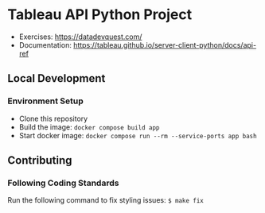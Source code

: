 # Tableau API Python Project
* Exercises: https://datadevquest.com/
* Documentation: https://tableau.github.io/server-client-python/docs/api-ref

## Local Development

### Environment Setup
* Clone this repository
* Build the image: `docker compose build app`
* Start docker image: `docker compose run --rm --service-ports app bash`

## Contributing

### Following Coding Standards
Run the following command to fix styling issues:
`$ make fix`

